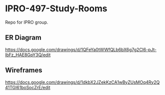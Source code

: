 # IPRO-497-Study-Rooms
Repo for IPRO group. 

## ER Diagram
https://docs.google.com/drawings/d/1QFeYa0tWWfQLb6bX6g7g2Cl6-pJt-lbFz_HAE8GpY3Q/edit

## Wireframes
https://docs.google.com/drawings/d/1dkbX2JZekKzCA1wByZUsMOq4Ry2Q41TGI61boSocZrE/edit
